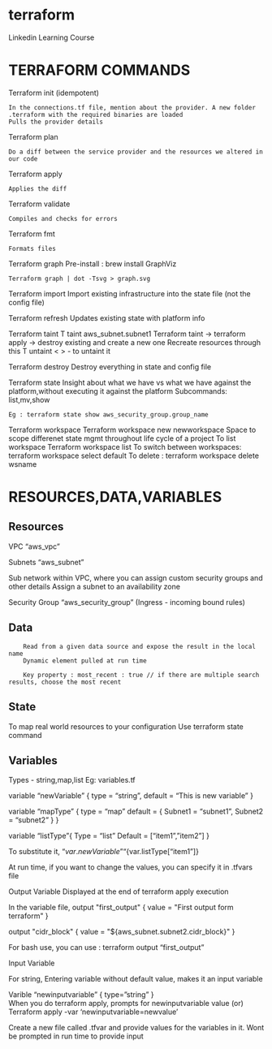 # terraform
Linkedin Learning Course
# TERRAFORM COMMANDS

Terraform init (idempotent)

    In the connections.tf file, mention about the provider. A new folder .terraform with the required binaries are loaded
    Pulls the provider details

Terraform plan

    Do a diff between the service provider and the resources we altered in our code

Terraform apply

    Applies the diff

Terraform validate

    Compiles and checks for errors

Terraform fmt

    Formats files

Terraform graph
	Pre-install : brew install GraphViz

    Terraform graph | dot -Tsvg > graph.svg

Terraform import
    Import existing infrastructure into the state file (not the config file)

Terraform refresh
    Updates existing state with platform info

Terraform taint
    T taint aws_subnet.subnet1
    Terraform taint -> terraform apply -> destroy existing and create a new one
        Recreate resources through this
            T untaint < > - to untaint it

Terraform destroy
    Destroy everything in state and config file

Terraform state
	 Insight about what we have vs what we have against the platform,without executing it against the platform
	Subcommands: list,mv,show

	Eg : terraform state show aws_security_group.group_name
    
Terraform workspace
	Terraform workspace new newworkspace
    Space to scope differenet state mgmt throughout life cycle of a project
    To list workspace  		    Terraform workspace list
    To switch between workspaces: terraform workspace select default
    To delete : 			     terraform workspace delete wsname
	
	

# RESOURCES,DATA,VARIABLES

## Resources

VPC “aws_vpc” 

Subnets “aws_subnet”

Sub network within VPC, where you can assign custom security groups and other details
Assign a subnet to an availability zone

Security Group “aws_security_group” (Ingress - incoming bound rules)

## Data
		Read from a given data source and expose the result in the local name
		Dynamic element pulled at run time

		Key property : most_recent : true // if there are multiple search results, choose the most recent

## State
To map real world resources to your configuration
Use terraform state command

## Variables

Types - string,map,list
Eg: variables.tf

variable “newVariable” {
		 type = “string”,
		 default = “This is new variable”
}

variable “mapType” {
type = “map”
default = {
	Subnet1 = “subnet1”,
	Subnet2 = “subnet2”
         			}
}

variable “listType”{
Type = “list”
Default = [“item1”,”item2”]
}

To substitute it, “${var.newVariable}”      “${var.listType[“item1”]}

At run time, if you want to change the values, you can specify it in .tfvars file

Output Variable
Displayed at the end of terraform apply execution

In the variable file,
	output "first_output" {
    value = "First output form terraform"
}

output "cidr_block" {
    value = "${aws_subnet.subnet2.cidr_block}"
}

For bash use, you can use : terraform output “first_output”

Input Variable

For string, Entering variable without default value, makes it an input variable

Varible “newinputvariable” { type=”string” }  
When you do terraform apply, prompts for newinputvariable value (or)
Terraform apply -var ‘newinputvariable=newvalue’

Create a new file called .tfvar and provide values for the variables in it. Wont be prompted in run time to provide input
